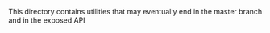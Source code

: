 This directory contains utilities that may eventually end in the master branch and in the exposed API
